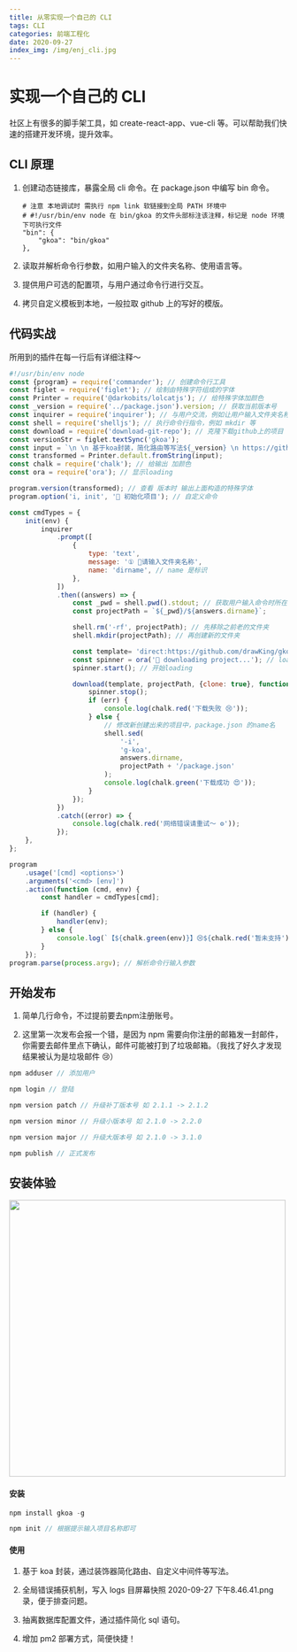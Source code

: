 ```yaml
---
title: 从零实现一个自己的 CLI
tags: CLI
categories: 前端工程化
date: 2020-09-27
index_img: /img/enj_cli.jpg
---
```


# 实现一个自己的 CLI
社区上有很多的脚手架工具，如 create-react-app、vue-cli 等。可以帮助我们快速的搭建开发环境，提升效率。

## CLI 原理
1. 创建动态链接库，暴露全局 cli 命令。在 package.json 中编写 bin 命令。

    ```
    # 注意 本地调试时 需执行 npm link 软链接到全局 PATH 环境中
    # #!/usr/bin/env node 在 bin/gkoa 的文件头部标注该注释，标记是 node 环境下可执行文件
    "bin": {
        "gkoa": "bin/gkoa"
    },    
    ```

2. 读取并解析命令行参数，如用户输入的文件夹名称、使用语言等。

3. 提供用户可选的配置项，与用户通过命令行进行交互。

4. 拷贝自定义模板到本地，一般拉取 github 上的写好的模版。

## 代码实战
所用到的插件在每一行后有详细注释～
```js
#!/usr/bin/env node
const {program} = require('commander'); // 创建命令行工具
const figlet = require('figlet'); // 绘制由特殊字符组成的字体
const Printer = require('@darkobits/lolcatjs'); // 给特殊字体加颜色
const _version = require('../package.json').version; // 获取当前版本号
const inquirer = require('inquirer'); // 与用户交流，例如让用户输入文件夹名称等
const shell = require('shelljs'); // 执行命令行指令，例如 mkdir 等
const download = require('download-git-repo'); // 克隆下载github上的项目
const versionStr = figlet.textSync('gkoa');
const input = `\n \n 基于koa封装，简化路由等写法${_version} \n https://github.com/drawKing/gkoa \n ${versionStr}`;
const transformed = Printer.default.fromString(input);
const chalk = require('chalk'); // 给输出 加颜色
const ora = require('ora'); // 显示loading

program.version(transformed); // 查看 版本时 输出上面构造的特殊字体
program.option('i, init', '👴 初始化项目'); // 自定义命令

const cmdTypes = {
    init(env) {
        inquirer
            .prompt([
                {
                    type: 'text',
                    message: '① 📃请输入文件夹名称',
                    name: 'dirname', // name 是标识
                },
            ])
            .then((answers) => {
                const _pwd = shell.pwd().stdout; // 获取用户输入命令时所在的地址
                const projectPath = `${_pwd}/${answers.dirname}`;

                shell.rm('-rf', projectPath); // 先移除之前老的文件夹
                shell.mkdir(projectPath); // 再创建新的文件夹

                const template= 'direct:https://github.com/drawKing/gkoa.git'; // 项目所在地址
                const spinner = ora('💪 downloading project...'); // loading 样式
                spinner.start(); // 开始loading

                download(template, projectPath, {clone: true}, function (err) {
                    spinner.stop();
                    if (err) {
                        console.log(chalk.red('下载失败 😢'));
                    } else {
                        // 修改新创建出来的项目中，package.json 的name名
                        shell.sed(
                            '-i',
                            'g-koa',
                            answers.dirname,
                            projectPath + '/package.json'
                        );
                        console.log(chalk.green('下载成功 😍'));
                    }
                });
            })
            .catch((error) => {
                console.log(chalk.red('网络错误请重试～ ⚙️'));
            });
    },
};

program
    .usage('[cmd] <options>')
    .arguments('<cmd> [env]')
    .action(function (cmd, env) {
        const handler = cmdTypes[cmd];

        if (handler) {
            handler(env);
        } else {
            console.log(`【${chalk.green(env)}】😢${chalk.red('暂未支持')}`);
        }
    });
program.parse(process.argv); // 解析命令行输入参数
```

## 开始发布
1. 简单几行命令，不过提前要去npm注册账号。

2. 这里第一次发布会报一个错，是因为 npm 需要向你注册的邮箱发一封邮件，你需要去邮件里点下确认，邮件可能被打到了垃圾邮箱。（我找了好久才发现结果被认为是垃圾邮件 😢）

```js
npm adduser // 添加用户

npm login // 登陆

npm version patch // 升级补丁版本号 如 2.1.1 -> 2.1.2

npm version minor // 升级小版本号 如 2.1.0 -> 2.2.0

npm version major // 升级大版本号 如 2.1.0 -> 3.1.0

npm publish // 正式发布
```

## 安装体验
<img src='/img/enj_cli1.jpg' width=500 />

#### 安装
```js
npm install gkoa -g

npm init // 根据提示输入项目名称即可
```

#### 使用
1. 基于 koa 封装，通过装饰器简化路由、自定义中间件等写法。

2. 全局错误捕获机制，写入 logs 目屏幕快照 2020-09-27 下午8.46.41.png录，便于排查问题。

3. 抽离数据库配置文件，通过插件简化 sql 语句。

4. 增加 pm2 部署方式，简便快捷！ 
